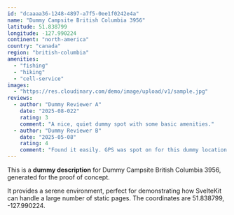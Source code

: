 ```yaml
---
id: "dcaaaa36-1248-4897-a7f5-0ee1f0242e4a"
name: "Dummy Campsite British Columbia 3956"
latitude: 51.838799
longitude: -127.990224
continent: "north-america"
country: "canada"
region: "british-columbia"
amenities:
  - "fishing"
  - "hiking"
  - "cell-service"
images:
  - "https://res.cloudinary.com/demo/image/upload/v1/sample.jpg"
reviews:
  - author: "Dummy Reviewer A"
    date: "2025-08-022"
    rating: 3
    comment: "A nice, quiet dummy spot with some basic amenities."
  - author: "Dummy Reviewer B"
    date: "2025-05-08"
    rating: 4
    comment: "Found it easily. GPS was spot on for this dummy location."
---
```


This is a **dummy description** for Dummy Campsite British Columbia 3956, generated for the proof of concept.

It provides a serene environment, perfect for demonstrating how SvelteKit can handle a large number of static pages. The coordinates are 51.838799, -127.990224.
